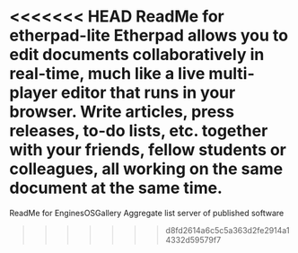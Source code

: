 <<<<<<< HEAD
ReadMe for etherpad-lite
Etherpad allows you to edit documents collaboratively in real-time, much like a live multi-player editor that runs in your browser. Write articles, press releases, to-do lists, etc. together with your friends, fellow students or colleagues, all working on the same document at the same time.
=======
ReadMe for EnginesOSGallery
Aggregate list server of published software
>>>>>>> d8fd2614a6c5c5a363d2fe2914a14332d59579f7

